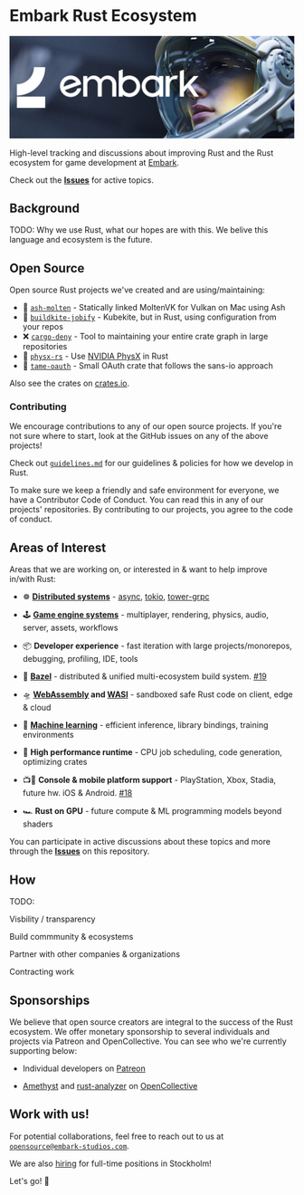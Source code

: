 # Embark Rust Ecosystem

[![Embark logo](media/embark-logo-bg.jpg)](http://embark.games)

High-level tracking and discussions about improving Rust and the Rust ecosystem for game development at [Embark](http://embark.games).

Check out the __[Issues](https://github.com/EmbarkStudios/rust-ecosystem/issues)__ for active topics.

## Background

TODO: Why we use Rust, what our hopes are with this. We belive this language and ecosystem is the future.

## Open Source

Open source Rust projects we've created and are using/maintaining:

* 🌋 [`ash-molten`](https://github.com/EmbarkStudios/ash-molten.git) - Statically linked MoltenVK for Vulkan on Mac using Ash
* 👷 [`buildkite-jobify`](https://github.com/EmbarkStudios/buildkite-jobify) - Kubekite, but in Rust, using configuration from your repos
* ❌ [`cargo-deny`](https://github.com/EmbarkStudios/cargo-deny) - Tool to maintaining your entire crate graph in large repositories
* 🎳 [`physx-rs`](https://github.com/EmbarkStudios/physx-rs) - Use [NVIDIA PhysX](https://github.com/NVIDIAGameWorks/PhysX) in Rust
* 🔐 [`tame-oauth`](https://github.com/EmbarkStudios/tame-oauth) - Small OAuth crate that follows the sans-io approach

Also see the crates on [crates.io](https://crates.io/users/embark-studios).

### Contributing

We encourage contributions to any of our open source projects. If you're not sure where to start, look at the GitHub issues on any of the above projects!

Check out [`guidelines.md`](guidelines.md) for our guidelines & policies for how we develop in Rust.

To make sure we keep a friendly and safe environment for everyone, we have a Contributor Code of Conduct. You can read this in any of our projects' repositories. By contributing to our projects, you agree to the code of conduct.

## Areas of Interest

Areas that we are working on, or interested in & want to help improve in/with Rust:

* ☸ __[Distributed systems](https://areweasyncyet.rs/)__ - [async](https://rust-lang.github.io/async-book/), [tokio](https://tokio.rs/), [tower-grpc](https://github.com/tower-rs/tower-grpc)

* 🕹️ __[Game engine systems](http://arewegameyet.com/)__ - multiplayer, rendering, physics, audio, server, assets, workflows

* 📦 __Developer experience__ - fast iteration with large projects/monorepos, debugging, profiling, IDE, tools

* 🍃 __[Bazel](https://bazel.build/)__ - distributed & unified multi-ecosystem build system. [#19](https://github.com/EmbarkStudios/rust-ecosystem/issues/19)

* 🛸 __[WebAssembly](https://webassembly.org/) and [WASI](https://hacks.mozilla.org/2019/03/standardizing-wasi-a-webassembly-system-interface/)__ - sandboxed safe Rust code on client, edge & cloud

* 🤖 __[Machine learning](http://www.arewelearningyet.com/)__ - efficient inference, library bindings, training environments

* 🚀 __High performance runtime__ - CPU job scheduling, code generation, optimizing crates

* 📺📱 __Console & mobile platform support__ - PlayStation, Xbox, Stadia, future hw. iOS & Android. [#18](https://github.com/EmbarkStudios/rust-ecosystem/issues/18)

* 🏎 __Rust on GPU__ - future compute & ML programming models beyond shaders

You can participate in active discussions about these topics and more through the __[Issues](https://github.com/EmbarkStudios/rust-ecosystem/issues)__ on this repository.

## How

TODO:

Visbility / transparency

Build commmunity & ecosystems

Partner with other companies & organizations

Contracting work

## Sponsorships

We believe that open source creators are integral to the success of the Rust ecosystem. We offer monetary sponsorship to several individuals and projects via Patreon and OpenCollective. You can see who we're currently supporting below:

* Individual developers on [Patreon](https://www.patreon.com/embarkstudios/creators)

* [Amethyst](https://amethyst.rs/) and [rust-analyzer](https://github.com/rust-analyzer/rust-analyzer) on [OpenCollective](https://opencollective.com/embarkstudios)

## Work with us!

For potential collaborations, feel free to reach out to us at [`opensource@embark-studios.com`](mailto:opensource@embark-studios.com).

We are also [hiring](https://embark.games/careers/) for full-time positions in Stockholm!

Let's go! 🚀
